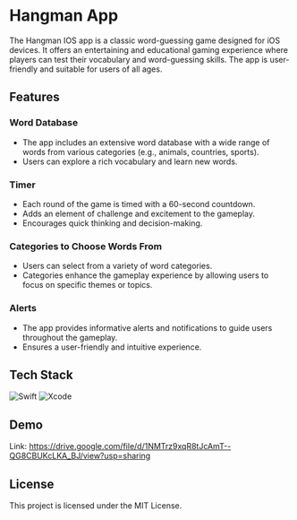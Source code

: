 # Hangman App
The Hangman IOS app is a classic word-guessing game designed for iOS devices. It offers an entertaining and educational gaming experience where players can test their vocabulary and word-guessing skills. The app is user-friendly and suitable for users of all ages.

## Features

### Word Database
- The app includes an extensive word database with a wide range of words from various categories (e.g., animals, countries, sports).
- Users can explore a rich vocabulary and learn new words.

### Timer
- Each round of the game is timed with a 60-second countdown.
- Adds an element of challenge and excitement to the gameplay.
- Encourages quick thinking and decision-making.

### Categories to Choose Words From
- Users can select from a variety of word categories.
- Categories enhance the gameplay experience by allowing users to focus on specific themes or topics.

### Alerts
- The app provides informative alerts and notifications to guide users throughout the gameplay.
- Ensures a user-friendly and intuitive experience.

## Tech Stack
![Swift](https://img.shields.io/badge/swift-F54A2A?style=for-the-badge&logo=swift&logoColor=white) 
![Xcode](https://img.shields.io/badge/Xcode-007ACC?style=for-the-badge&logo=Xcode&logoColor=white)

## Demo
Link: https://drive.google.com/file/d/1NMTrz9xqR8tJcAmT--QG8CBUKcLKA_BJ/view?usp=sharing

## License
This project is licensed under the MIT License.
